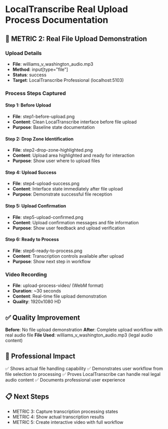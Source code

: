
# LocalTranscribe Real Upload Process Documentation

## 📁 METRIC 2: Real File Upload Demonstration

### Upload Details
- **File**: williams_v_washington_audio.mp3
- **Method**: input[type="file"]
- **Status**: success
- **Target**: LocalTranscribe Professional (localhost:5103)

### Process Steps Captured

#### Step 1: Before Upload
- **File**: step1-before-upload.png
- **Content**: Clean LocalTranscribe interface before file upload
- **Purpose**: Baseline state documentation

#### Step 2: Drop Zone Identification
- **File**: step2-drop-zone-highlighted.png
- **Content**: Upload area highlighted and ready for interaction
- **Purpose**: Show user where to upload files

#### Step 4: Upload Success
- **File**: step4-upload-success.png
- **Content**: Interface state immediately after file upload
- **Purpose**: Demonstrate successful file reception

#### Step 5: Upload Confirmation
- **File**: step5-upload-confirmed.png
- **Content**: Upload confirmation messages and file information
- **Purpose**: Show user feedback and upload verification

#### Step 6: Ready to Process
- **File**: step6-ready-to-process.png
- **Content**: Transcription controls available after upload
- **Purpose**: Show next step in workflow

### Video Recording
- **File**: upload-process-video/ (WebM format)
- **Duration**: ~30 seconds
- **Content**: Real-time file upload demonstration
- **Quality**: 1920x1080 HD

## ✅ Quality Improvement
**Before**: No file upload demonstration
**After**: Complete upload workflow with real audio file
**File Used**: williams_v_washington_audio.mp3 (legal audio content)

## 🎯 Professional Impact
✅ Shows actual file handling capability
✅ Demonstrates user workflow from file selection to processing
✅ Proves LocalTranscribe can handle real legal audio content
✅ Documents professional user experience

## 📋 Next Steps
- METRIC 3: Capture transcription processing states
- METRIC 4: Show actual transcription results
- METRIC 5: Create interactive video with full workflow
